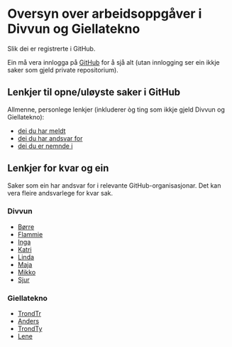 # Oversyn over arbeidsoppgåver i Divvun og Giellatekno

Slik dei er registrerte i GitHub.

Ein må vera innlogga på [GitHub](https://github.com) for å sjå alt (utan innlogging ser ein ikkje saker som gjeld private repositorium).

## Lenkjer til opne/uløyste saker i GitHub

Allmenne, personlege lenkjer (inkluderer òg ting som ikkje gjeld Divvun og Giellatekno):

- [dei du har meldt](https://github.com/issues)
- [dei du har andsvar for](https://github.com/issues/assigned)
- [dei du er nemnde i](https://github.com/issues/mentioned)

## Lenkjer for kvar og ein

Saker som ein har andsvar for i relevante GitHub-organisasjonar. Det kan vera fleire andsvarlege for kvar sak.

### Divvun

- [Børre](https://github.com/search?q=org%3Agiellalt+org%3Adivvungiellatekno+org%3Adivvun+org%3Aborealium+is%3Aopen+is%3Aissue+assignee%3Aalbbas+&type=issues)
- [Flammie](https://github.com/search?q=org%3Agiellalt+org%3Adivvungiellatekno+org%3Adivvun+org%3Aborealium+is%3Aopen+is%3Aissue+assignee%3Aflammie+&type=issues)
- [Inga](https://github.com/search?q=org%3Agiellalt+org%3Adivvungiellatekno+org%3Adivvun+org%3Aborealium+is%3Aopen+is%3Aissue+assignee%3Ailm024+&type=issues)
- [Katri](https://github.com/search?q=org%3Agiellalt+org%3Adivvungiellatekno+org%3Adivvun+org%3Aborealium+is%3Aopen+is%3Aissue+assignee%3Akathiasi+&type=issues)
- [Linda](https://github.com/search?q=org%3Agiellalt+org%3Adivvungiellatekno+org%3Adivvun+org%3Aborealium+is%3Aopen+is%3Aissue+assignee%3Alynnda-hill+&type=issues)
- [Maja](https://github.com/search?q=org%3Agiellalt+org%3Adivvungiellatekno+org%3Adivvun+org%3Aborealium+is%3Aopen+is%3Aissue+assignee%3Amka055+&type=issues)
- [Mikko](https://github.com/search?q=org%3Agiellalt+org%3Adivvungiellatekno+org%3Adivvun+org%3Aborealium+is%3Aopen+is%3Aissue+assignee%3Awerewug+&type=issues)
- [Sjur](https://github.com/search?q=org%3Agiellalt+org%3Adivvungiellatekno+org%3Adivvun+org%3Aborealium+is%3Aopen+is%3Aissue+assignee%3Asnomos+&type=issues)

### Giellatekno

- [TrondTr](https://github.com/search?q=org%3Agiellalt+org%3Adivvungiellatekno+org%3Adivvun+org%3Aborealium+is%3Aopen+is%3Aissue+assignee%3ATrondtr+&type=issues)
- [Anders](https://github.com/search?q=org%3Agiellalt+org%3Adivvungiellatekno+org%3Adivvun+org%3Aborealium+is%3Aopen+is%3Aissue+assignee%3APhaqui+&type=issues)
- [TrondTy](https://github.com/search?q=org%3Agiellalt+org%3Adivvungiellatekno+org%3Adivvun+org%3Aborealium+is%3Aopen+is%3Aissue+assignee%3Atrondtynnol+&type=issues)
- [Lene](https://github.com/search?q=org%3Agiellalt+org%3Adivvungiellatekno+org%3Adivvun+org%3Aborealium+is%3Aopen+is%3Aissue+assignee%3Aleneantonsen+&type=issues)
